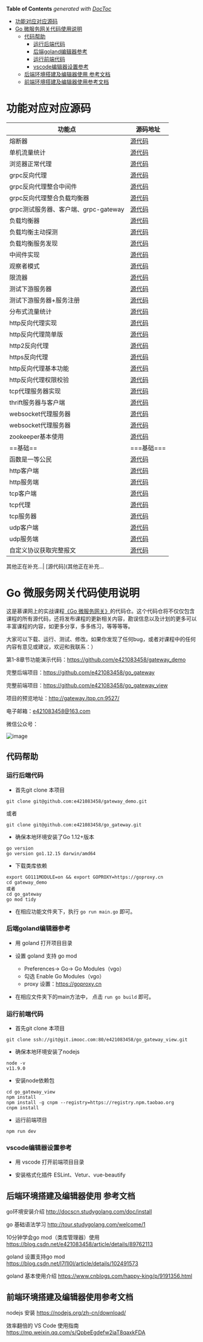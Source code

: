 <!-- START doctoc generated TOC please keep comment here to allow auto update -->
<!-- DON'T EDIT THIS SECTION, INSTEAD RE-RUN doctoc TO UPDATE -->
**Table of Contents**  *generated with [DocToc](https://github.com/thlorenz/doctoc)*

- [功能对应对应源码](#%E5%8A%9F%E8%83%BD%E5%AF%B9%E5%BA%94%E5%AF%B9%E5%BA%94%E6%BA%90%E7%A0%81)
- [Go 微服务网关代码使用说明](#go-%E5%BE%AE%E6%9C%8D%E5%8A%A1%E7%BD%91%E5%85%B3%E4%BB%A3%E7%A0%81%E4%BD%BF%E7%94%A8%E8%AF%B4%E6%98%8E)
  - [代码帮助](#%E4%BB%A3%E7%A0%81%E5%B8%AE%E5%8A%A9)
    - [运行后端代码](#%E8%BF%90%E8%A1%8C%E5%90%8E%E7%AB%AF%E4%BB%A3%E7%A0%81)
    - [后端goland编辑器参考](#%E5%90%8E%E7%AB%AFgoland%E7%BC%96%E8%BE%91%E5%99%A8%E5%8F%82%E8%80%83)
    - [运行前端代码](#%E8%BF%90%E8%A1%8C%E5%89%8D%E7%AB%AF%E4%BB%A3%E7%A0%81)
    - [vscode编辑器设置参考](#vscode%E7%BC%96%E8%BE%91%E5%99%A8%E8%AE%BE%E7%BD%AE%E5%8F%82%E8%80%83)
  - [后端环境搭建及编辑器使用 参考文档](#%E5%90%8E%E7%AB%AF%E7%8E%AF%E5%A2%83%E6%90%AD%E5%BB%BA%E5%8F%8A%E7%BC%96%E8%BE%91%E5%99%A8%E4%BD%BF%E7%94%A8-%E5%8F%82%E8%80%83%E6%96%87%E6%A1%A3)
  - [前端环境搭建及编辑器使用参考文档](#%E5%89%8D%E7%AB%AF%E7%8E%AF%E5%A2%83%E6%90%AD%E5%BB%BA%E5%8F%8A%E7%BC%96%E8%BE%91%E5%99%A8%E4%BD%BF%E7%94%A8%E5%8F%82%E8%80%83%E6%96%87%E6%A1%A3)

<!-- END doctoc generated TOC please keep comment here to allow auto update -->

# 功能对应对应源码

功能点| 源码地址
---|---
熔断器| [源代码](https://github.com/e421083458/gateway_demo/tree/master/demo/proxy/circuit_breaker)
单机流量统计| [源代码](https://github.com/e421083458/gateway_demo/tree/master/demo/proxy/flow_count)
浏览器正常代理| [源代码](https://github.com/e421083458/gateway_demo/tree/master/demo/proxy/forward_proxy)
grpc反向代理| [源代码](https://github.com/e421083458/gateway_demo/tree/master/demo/proxy/grpc_reverse_proxy)
grpc反向代理整合中间件| [源代码](https://github.com/e421083458/gateway_demo/tree/master/demo/proxy/grpc_reverse_proxy_advance)
grpc反向代理整合负载均衡器| [源代码](https://github.com/e421083458/gateway_demo/tree/master/demo/proxy/grpc_reverse_proxy_lb)
grpc测试服务器、客户端、grpc-gateway| [源代码](https://github.com/e421083458/gateway_demo/tree/master/demo/proxy/grpc_server_client)
负载均衡器| [源代码](https://github.com/e421083458/gateway_demo/tree/master/demo/proxy/load_balance)
负载均衡主动探测| [源代码](https://github.com/e421083458/gateway_demo/tree/master/demo/proxy/load_balance_client_discovery)
负载均衡服务发现| [源代码](https://github.com/e421083458/gateway_demo/tree/master/demo/proxy/load_balance_server_discovery)
中间件实现| [源代码](https://github.com/e421083458/gateway_demo/tree/master/demo/proxy/middleware)
观察者模式| [源代码](https://github.com/e421083458/gateway_demo/tree/master/demo/proxy/observer)
限流器| [源代码](https://github.com/e421083458/gateway_demo/tree/master/demo/proxy/rate_limiter)
测试下游服务器| [源代码](https://github.com/e421083458/gateway_demo/tree/master/demo/proxy/real_server)
测试下游服务器+服务注册| [源代码](https://github.com/e421083458/gateway_demo/tree/master/demo/proxy/real_server_register)
分布式流量统计| [源代码](https://github.com/e421083458/gateway_demo/tree/master/demo/proxy/redis_flow_count)
http反向代理实现| [源代码](https://github.com/e421083458/gateway_demo/tree/master/demo/proxy/reverse_proxy)
http反向代理简单版| [源代码](https://github.com/e421083458/gateway_demo/tree/master/demo/proxy/reverse_proxy_simple)
http2反向代理| [源代码](https://github.com/e421083458/gateway_demo/tree/master/demo/proxy/reverse_proxy_http2)
https反向代理| [源代码](https://github.com/e421083458/gateway_demo/tree/master/demo/proxy/reverse_proxy_https)
http反向代理基本功能| [源代码](https://github.com/e421083458/gateway_demo/tree/master/demo/proxy/reverse_proxy_base)
http反向代理权限校验| [源代码](https://github.com/e421083458/gateway_demo/tree/master/demo/proxy/security_check)
tcp代理服务器实现| [源代码](https://github.com/e421083458/gateway_demo/tree/master/demo/proxy/tcp_proxy)
thrift服务器与客户端| [源代码](https://github.com/e421083458/gateway_demo/tree/master/demo/proxy/thrift_server_client)
websocket代理服务器| [源代码](https://github.com/e421083458/gateway_demo/tree/master/demo/proxy/websocket)
websocket代理服务器| [源代码](https://github.com/e421083458/gateway_demo/tree/master/demo/proxy/websocket)
zookeeper基本使用| [源代码](https://github.com/e421083458/gateway_demo/tree/master/demo/proxy/zookeeper)
==基础==| ===基础===
函数是一等公民| [源代码](https://github.com/e421083458/gateway_demo/tree/master/demo/base/functional)
http客户端| [源代码](https://github.com/e421083458/gateway_demo/tree/master/demo/base/http_client)
http服务端| [源代码](https://github.com/e421083458/gateway_demo/tree/master/demo/base/http_server)
tcp客户端| [源代码](https://github.com/e421083458/gateway_demo/tree/master/demo/base/tcp_client)
tcp代理| [源代码](https://github.com/e421083458/gateway_demo/tree/master/demo/base/tcp_proxy)
tcp服务器| [源代码](https://github.com/e421083458/gateway_demo/tree/master/demo/base/tcp_server)
udp客户端| [源代码](https://github.com/e421083458/gateway_demo/tree/master/demo/base/udp_client)
udp服务端| [源代码](https://github.com/e421083458/gateway_demo/tree/master/demo/base/udp_server)
自定义协议获取完整报文| [源代码](https://github.com/e421083458/gateway_demo/tree/master/demo/base/unpack)

其他正在补充...| [源代码](其他正在补充...


# Go 微服务网关代码使用说明

这是慕课网上的实战课程[《Go 微服务网关》](https://coding.imooc.com/class/436.html)的代码仓。这个代码仓将不仅仅包含课程的所有源代码，还将发布课程的更新相关内容，勘误信息以及计划的更多可以丰富课程的内容，如更多分享，多多练习，等等等等。

大家可以下载、运行、测试、修改。如果你发现了任何bug，或者对课程中的任何内容有意见或建议，欢迎和我联系：）

第1-8章节功能演示代码：https://github.com/e421083458/gateway_demo

完整后端项目：https://github.com/e421083458/go_gateway

完整前端项目：https://github.com/e421083458/go_gateway_view

项目的预览地址：http://gateway.itpp.cn:9527/

电子邮箱：e421083458@163.com

微信公众号：

![image](http://chuantu.xyz/t6/731/1587960911x3030586988.jpg)

## 代码帮助

### 运行后端代码

- 首先git clone 本项目

`git clone git@github.com:e421083458/gateway_demo.git`

或者 

`git clone git@github.com:e421083458/go_gateway.git`


- 确保本地环境安装了Go 1.12+版本

```
go version
go version go1.12.15 darwin/amd64
```

- 下载类库依赖

```
export GO111MODULE=on && export GOPROXY=https://goproxy.cn
cd gateway_demo
或者
cd go_gateway
go mod tidy
```

- 在相应功能文件夹下，执行 `go run main.go` 即可。

### 后端goland编辑器参考

- 用 goland 打开项目目录

- 设置 goland 支持 go mod
    - Preferences-> Go-> Go Modules（vgo）
    - 勾选 Enable Go Modules（vgo）
    - proxy 设置：https://goproxy.cn

- 在相应文件夹下的main方法中， 点击 `run go build` 即可。

### 运行前端代码

- 首先git clone 本项目

`git clone ssh://git@git.imooc.com:80/e421083458/go_gateway_view.git`

- 确保本地环境安装了nodejs

```
node -v
v11.9.0
```

- 安装node依赖包

```
cd go_gateway_view
npm install
npm install -g cnpm --registry=https://registry.npm.taobao.org
cnpm install
```

- 运行前端项目

```
npm run dev
```

### vscode编辑器设置参考

- 用 vscode 打开前端项目目录

- 安装格式化插件 ESLint、Vetur、vue-beautify

## 后端环境搭建及编辑器使用 参考文档

go环境安装介绍
http://docscn.studygolang.com/doc/install

go 基础语法学习
http://tour.studygolang.com/welcome/1

10分钟学会go mod（类库管理器）使用
https://blog.csdn.net/e421083458/article/details/89762113

goland 设置支持go mod
https://blog.csdn.net/l7l1l0l/article/details/102491573

goland 基本使用介绍
https://www.cnblogs.com/happy-king/p/9191356.html


## 前端环境搭建及编辑器使用参考文档

nodejs 安装 https://nodejs.org/zh-cn/download/

效率翻倍的 VS Code 使用指南 https://mp.weixin.qq.com/s/QpbeEgdefw2iaT8qaxkFDA
